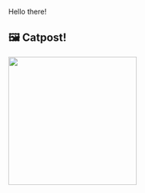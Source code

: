 Hello there!



## 🖼️ Catpost!

<sub>
    <img src="https://cdn2.thecatapi.com/images/-RbaVEnlH.jpg" height="256">
</sub>

